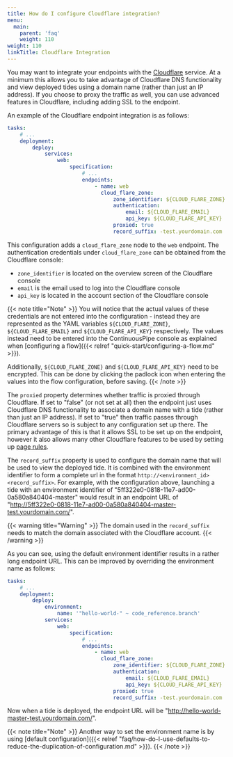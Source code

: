 ```yaml
---
title: How do I configure Cloudflare integration?
menu:
  main:
    parent: 'faq'
    weight: 110
weight: 110
linkTitle: Cloudflare Integration
---
```


You may want to integrate your endpoints with the [Cloudflare](https://www.cloudflare.com/) service. At a minimum this allows you to take advantage of Cloudflare DNS functionality and view deployed tides using a domain name (rather than just an IP address). If you choose to proxy the traffic as well, you can use advanced features in Cloudflare, including adding SSL to the endpoint.

An example of the Cloudflare endpoint integration is as follows:

```yaml
tasks:
    # ...
    deployment:
        deploy:
            services:
                web:
                    specification:
                        # ...
                        endpoints:
                            - name: web
                              cloud_flare_zone:
                                  zone_identifier: ${CLOUD_FLARE_ZONE}
                                  authentication:
                                      email: ${CLOUD_FLARE_EMAIL}
                                      api_key: ${CLOUD_FLARE_API_KEY}
                                  proxied: true
                                  record_suffix: -test.yourdomain.com
```

This configuration adds a `cloud_flare_zone` node to the `web` endpoint. The authentication credentials under `cloud_flare_zone` can be obtained from the Cloudflare console:

- `zone_identifier` is located on the overview screen of the Cloudflare console
- `email` is the email used to log into the Cloudflare console
- `api_key` is located in the account section of the Cloudflare console

{{< note title="Note" >}}
You will notice that the actual values of these credentials are not entered into the configuration - instead they are represented as the YAML variables `${CLOUD_FLARE_ZONE}`, `${CLOUD_FLARE_EMAIL}` and `${CLOUD_FLARE_API_KEY}` respectively. The values instead need to be entered into the ContinuousPipe console as explained when [configuring a flow]({{< relref "quick-start/configuring-a-flow.md" >}}).

Additionally, `${CLOUD_FLARE_ZONE}` and `${CLOUD_FLARE_API_KEY}` need to be encrypted. This can be done by clicking the padlock icon when entering the values into the flow configuration, before saving. 
{{< /note >}}

The `proxied` property determines whether traffic is proxied through Cloudflare. If set to "false" (or not set at all) then the endpoint just uses Cloudflare DNS functionality to associate a domain name with a tide (rather than just an IP address). If set to "true" then traffic passes through Cloudflare servers so is subject to any configuration set up there. The primary advantage of this is that it allows SSL to be set up on the endpoint, however it also allows many other Cloudflare features to be used by setting up [page rules](https://support.cloudflare.com/hc/en-us/articles/218411427-Page-Rules-Tutorial).

The `record_suffix` property is used to configure the domain name that will be used to view the deployed tide. It is combined with the environment identifier to form a complete url in the format `http://<environment_id><record_suffix>`. For example, with the configuration above, launching a tide with an environment identifier of "5ff322e0-0818-11e7-ad00-0a580a840404-master" would result in an endpoint URL of "http://5ff322e0-0818-11e7-ad00-0a580a840404-master-test.yourdomain.com/".

{{< warning title="Warning" >}}
The domain used in the `record_suffix` needs to match the domain associated with the Cloudflare account.
{{< /warning >}}

As you can see, using the default environment identifier results in a rather long endpoint URL. This can be improved by overriding the environment name as follows:

```yaml
tasks:
    # ...
    deployment:
        deploy:
            environment:
                name: '"hello-world-" ~ code_reference.branch'
            services:
                web:
                    specification:
                        # ...
                        endpoints:
                            - name: web
                              cloud_flare_zone:
                                  zone_identifier: ${CLOUD_FLARE_ZONE}
                                  authentication:
                                      email: ${CLOUD_FLARE_EMAIL}
                                      api_key: ${CLOUD_FLARE_API_KEY}
                                  proxied: true
                                  record_suffix: -test.yourdomain.com
```

Now when a tide is deployed, the endpoint URL will be "http://hello-world-master-test.yourdomain.com/". 

{{< note title="Note" >}}
Another way to set the environment name is by using [default configuration]({{< relref "faq/how-do-I-use-defaults-to-reduce-the-duplication-of-configuration.md" >}}).
{{< /note >}}